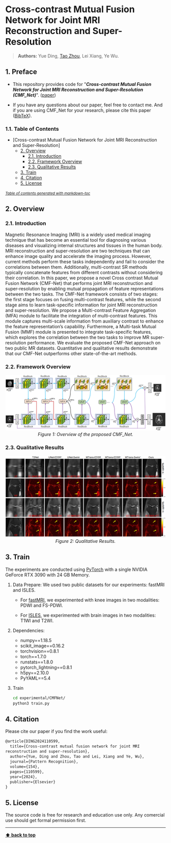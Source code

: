 # Cross-contrast Mutual Fusion Network for Joint MRI Reconstruction and Super-Resolution

> **Authors:**
> Yue Ding,
> [Tao Zhou](https://taozh2017.github.io/),
> Lei Xiang,
> Ye Wu.


## 1. Preface

- This repository provides code for "_**Cross-contrast Mutual Fusion Network for Joint MRI Reconstruction and Super-Resolution (CMF_Net)**_". 
([paper](https://www.sciencedirect.com/science/article/pii/S0031320323002558))

- If you have any questions about our paper, feel free to contact me. And if you are using CMF_Net for your research, please cite this paper ([BibTeX](#4-citation)).


### 1.1. Table of Contents

- [Cross-contrast Mutual Fusion Network for Joint MRI Reconstruction and Super-Resolution]
  - [2. Overview](#2-overview)
    - [2.1. Introduction](#21-introduction)
    - [2.2. Framework Overview](#22-framework-overview)
    - [2.3. Qualitative Results](#23-qualitative-results)
  - [3. Train](#3-train)
  - [4. Citation](#4-citation)
  - [5. License](#5-license)

<small><i><a href='http://ecotrust-canada.github.io/markdown-toc/'>Table of contents generated with markdown-toc</a></i></small>


## 2. Overview

### 2.1. Introduction

Magnetic Resonance Imaging (MRI) is a widely used medical imaging technique that has become an essential tool for diagnosing various diseases and visualizing internal structures and tissues in the human body.
MRI reconstruction and super-resolution are two techniques that can enhance image quality and accelerate the imaging process. However, current methods perform these tasks independently and fail to consider
the correlations between them. Additionally, multi-contrast SR methods typically concatenate features from different contrasts without considering their correlation. In this paper, we propose a novel Cross contrast Mutual Fusion Network (CMF-Net) that performs joint MRI reconstruction and super-resolution by enabling mutual propagation of feature representations between the two tasks. The CMF-Net framework consists of two stages: the first stage focuses on fusing multi-contrast features, while the second stage aims to learn task-specific information for joint MRI reconstruction and super-resolution. We propose a Multi-contrast Feature Aggregation (MFA) module to facilitate the integration of multi-contrast features. This module captures multi-scale information from auxiliary contrast to enhance the feature representation’s capability. Furthermore, a Multi-task Mutual Fusion (MMF) module is presented to integrate task-specific features, which explores the correlation between the two tasks to improve MR super-resolution performance. We evaluate the proposed CMF-Net approach on two public MR datasets. Quantitative and qualitative results demonstrate that our CMF-Net outperforms other state-of-the-art methods.

### 2.2. Framework Overview

<p align="center">
    <img src="img/overall.PNG"/> <br />
    <em> 
    Figure 1: Overview of the proposed CMF_Net.
    </em>
</p>

### 2.3. Qualitative Results

<p align="center">
    <img src="img/qualitative.PNG"/> <br />
    <em> 
    Figure 2: Qualitative Results.
    </em>
</p>

## 3. Train

The experiments are conducted using [PyTorch](https://github.com/pytorch/pytorch) with 
a single NVIDIA GeForce RTX 3090 with 24 GB Memory.


1. Data Prepare:
   We used two public datasets for our experiments: fastMRI and ISLES. 
    
    + For [fastMRI](https://fastmri.med.nyu.edu/), we experimented with knee images in two modalities: PDWI and FS-PDWI.
    
    +  For [ISLES](https://www.sciencedirect.com/science/article/abs/pii/S1361841516301268), we experimented with brain images in two modalities: T1WI and T2WI.
   
1. Dependencies:
   * numpy==1.18.5
   * scikit_image==0.16.2
   * torchvision==0.8.1
   * torch==1.7.0
   * runstats==1.8.0
   * pytorch_lightning==0.8.1
   * h5py==2.10.0
   * PyYAML==5.4

1. Train
   ```bash
   cd experimental/CMFNet/
   python3 train.py
   ```

## 4. Citation

Please cite our paper if you find the work useful: 
    
    @article{DING2024110599,
      title={Cross-contrast mutual fusion network for joint MRI reconstruction and super-resolution},
      author={Yue, Ding and Zhou, Tao and Lei, Xiang and Ye, Wu},
      journal={Pattern Recognition},
      volume={154},
      pages={110599},
      year={2024},
      publisher={Elsevier}
    }


## 5. License

The source code is free for research and education use only. Any comercial use should get formal permission first.

---

**[⬆ back to top](#0-preface)**
